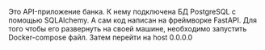 Это API-приложение банка.
К нему подключена БД PostgreSQL с помощью SQLAlchemy. 
А сам код написан на фреймворке FastAPI. 
Для того чтобы его развернуть на своей машине, необходимо запустить Docker-compose файл.
Затем перейти на host 0.0.0.0
